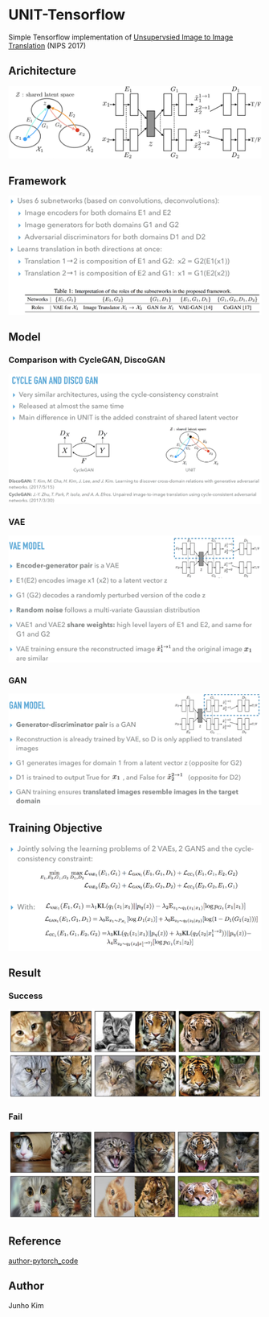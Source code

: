 # UNIT-Tensorflow
Simple Tensorflow implementation of [Unsupervsied Image to Image Translation](https://arxiv.org/abs/1703.00848) (NIPS 2017)

## Arichitecture
![architecture](./assests/architecture.png)

## Framework
![framwork](./assests/framework.png)

## Model
### Comparison with CycleGAN, DiscoGAN
![compare](./assests/compare.png)

### VAE
![vae](./assests/vae_model.png)

### GAN
![gan](./assests/gan_model.png)

## Training Objective
![objective](./assests/training_objective.png)

## Result
### Success
![success](./assests/success.png)

### Fail
![fail](./assests/fail.png)

## Reference
[author-pytorch_code](https://github.com/mingyuliutw/UNIT)

## Author
Junho Kim
